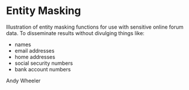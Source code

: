 # Entity Masking

Illustration of entity masking functions for use with sensitive online forum data. To disseminate results without divulging things like:

 - names
 - email addresses
 - home addresses
 - social security numbers
 - bank account numbers

Andy Wheeler
